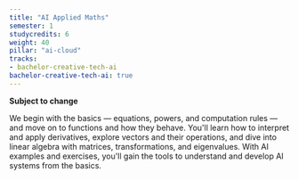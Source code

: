 ```yaml
---
title: "AI Applied Maths"
semester: 1
studycredits: 6
weight: 40
pillar: "ai-cloud"
tracks:
- bachelor-creative-tech-ai
bachelor-creative-tech-ai: true
---
```

**Subject to change**

We begin with the basics — equations, powers, and computation rules — and move on to functions and how they behave.
You'll learn how to interpret and apply derivatives, explore vectors and their operations, and dive into linear algebra with matrices, transformations, and eigenvalues.
With AI examples and exercises, you'll gain the tools to understand and develop AI systems from the basics.